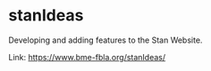 # stanIdeas

Developing and adding features to the Stan Website.

Link: https://www.bme-fbla.org/stanIdeas/

